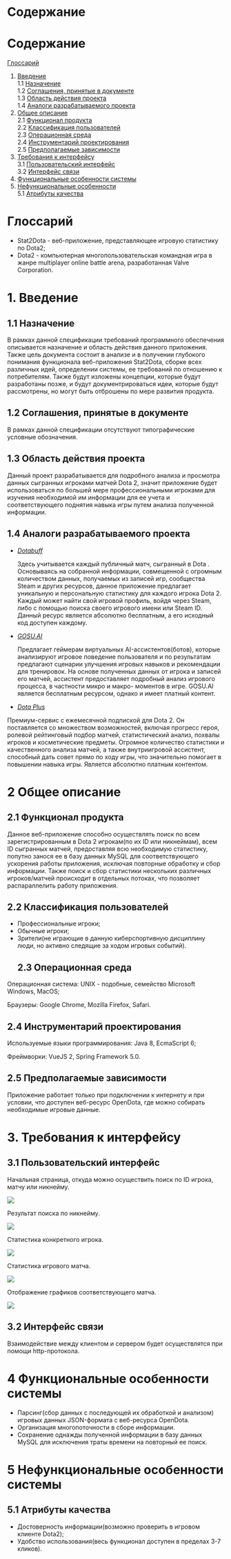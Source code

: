 # Содержание 
# Содержание
[Глоссарий](#Глоссарий)  
1. [Введение](#1Введение)  
1.1 [Назначение](#11-Назначение)  
1.2 [Соглашения, принятые в документе](#12-Соглашения-принятые-в-документе)  
1.3 [Область действия проекта](#13-Область-действия-проекта)  
1.4 [Аналоги разрабатываемого проекта](#14-Аналоги-разрабатываемого-проекта)  
2. [Общее описание](#2-Общее-описание)  
2.1 [Функционал продукта](#22-Функционал-продукта)  
2.2 [Классификация пользователей](#23-Классификация-пользователей)    
2.3 [Операционная среда](#24-Операционная-среда)  
2.4 [Инструментарий проектирования](#25-Инструментарий-проектирования)  
2.5 [Предполагаемые зависимости](#26-Предполагаемые-зависимости)  
3. [Требования к интерфейсу](#3-Требования-к-интерфейсу)  
3.1 [Пользовательский интерфейс](#31-Пользовательский-интерфейс)  
3.2 [Интерфейс связи](#33-Интерфейс-связи)  
4. [Функциональные особенности системы](#4-Функциональные-особенности-системы)  
5. [Нефункциональные особенности](#5-Нефункциональные-особенности)  
5.1 [Атрибуты качества](#52-Атрибуты-качества)  

# Глоссарий 
 - Stat2Dota - веб-приложение, представляющее игровую статистику по Dota2;
 - Dota2 - компьютерная многопользовательская командная игра в жанре multiplayer online battle arena, разработанная Valve Corporation. 
# 1. Введение 
   ## 1.1 Назначение
   В рамках данной спецификации требований программного обеспечения описывается назначение и область действия данного приложения. Также     цель документа состоит в анализе и в получении глубокого понимания функционала веб-приложения Stat2Dota, сборке всех различных идей,
    определении системы, ее требований по отношению к потребителям. Также будут изложены концепции, которые будут разработаны позже, и         будут документрироваться идеи, которые будут рассмотрены, но могут быть отброшены по мере развития продукта.
   ##  1.2 Соглашения, принятые в документе
   В рамках данной спецификации отсутствуют типографические условные обозначения.
   ##  1.3 Область действия проекта
   Данный проект разрабатывается для подробного анализа и просмотра данных сыгранных игроками матчей Dota 2, значит приложение будет          использоваться по большей мере профессиональными  игроками для изучения необходимой им информации для ее учета и соответствующего          поднятия навыка игры путем анализа полученной информации. 
   ##  1.4 Аналоги разрабатываемого проекта 
   - *[Dotabuff](https://www.dotabuff.com/)*
   
     Здесь учитывается каждый публичный матч, сыгранный в Dota . Основываясь на собранной информации, совмещенной с огромным количеством        данных, получаемых из записей игр, сообщества Steam и других ресурcов, данное приложение предлагает уникальную и персональную            статистику для каждого игрока Dota 2. Каждый может найти свой игровой профиль, войдя через Steam, либо с помощью поиска своего            игрового имени или Steam ID. Данный ресурс является абсолютно бесплатным, а его исходный код доступен каждому.
   - *[GOSU.AI](https://gosu.ai/)*
   
     Предлагает геймерам виртуальных AI-ассистентов(ботов), которые анализируют игровое поведение пользователя и по результатам предлагают      сценарии улучшения игровых навыков и рекомендации для тренировок. На основе полученных данных от игрока и записей его матчей,              ассистент предоставляет подробный анализ игрового процесса, в частности микро и макро- моментов в игре. GOSU.AI является бесплатным        ресурсом, однако и имеет платный контент.
   -  *[Dota Plus](https://play.overwolf.com/dotaplus/)*
   
   Премиум-сервис с ежемесячной подпиской для Dota 2. Он поставляется со множеством возможностей, включая прогресс героя, ролевой            рейтинговый подбор матчей, статистический анализ, похвалы игроков и косметические предметы. Огромное количество статистики и              качественного анализа матчей, а также внутриигровой ассистент, способный дать совет прямо по ходу игры, что значительно помогает в        повышении навыка игры. Является абсолютно платным контентом.
 # 2 Общее описание
   ## 2.1 Функционал продукта
  Данное веб-приложение способно осуществлять поиск по всем зарегистрированным в Dota 2 игрокам(по их ID или никнеймам), всем ID сыгранных матчей, предоставляя всю необходимую статистику, попутно занося ее в базу данных MySQL для соответствующего ускорения работы приложения, исключая повторные обработку и сбор информации. Также поиск и сбор статистики нескольких различных игроков/матчей происходит в отдельных потоках, что позволяет распараллелить работу приложения.
   ## 2.2 Классификация пользователей
- Профессиональные игроки;
- Обычные игроки;
- Зрители(не играющие в данную киберспортивную дисциплину люди, но активно следящие за ходом игровых событий).
  ## 2.3 Операционная среда
Операционная система: UNIX - подобные, семейство Microsoft Windows, MacOS;

Браузеры: Google Chrome, Mozilla Firefox, Safari.
  ## 2.4 Инструментарий проектирования 
Используемые языки программирования: Java 8, EcmaScript 6;

Фреймворки: VueJS 2, Spring Framework 5.0.
  ## 2.5 Предполагаемые зависимости
  Приложение работает только при подключении к интернету и при условии, что доступен веб-ресурс OpenDota, где можно собирать необходимые игровые данные.
 # 3. Требования к интерфейсу
  ## 3.1 Пользовательский интерфейс
  
  Начальная страница, откуда можно осуществить поиск по ID игрока, матчу или никнейму.
  
  ![](https://github.com/ParkhomenkoArtyom750504/Dotabuff/blob/master/Mockups/Start%20page.png)
  
  Результат поиска по никнейму.
  
  ![](https://github.com/ParkhomenkoArtyom750504/Dotabuff/blob/master/Mockups/Search%20by%20nickname%20result%20page.PNG)
  
  Статистика конкретного игрока.
  
  ![](https://github.com/ParkhomenkoArtyom750504/Dotabuff/blob/master/Mockups/Player%20statistics%20page.png)
  
  Статистика игрового матча.
  
  ![](https://github.com/ParkhomenkoArtyom750504/Dotabuff/blob/master/Mockups/Match%20statistics%20page.PNG)
  
  Отображение графиков соответствующего матча.
  
  ![](https://github.com/ParkhomenkoArtyom750504/Dotabuff/blob/master/Mockups/Graphs%20page.PNG)
  ## 3.2 Интерфейс связи
  Взаимодействие между клиентом и сервером будет осуществлятся при помощи http-протокола.
  # 4 Функциональные особенности системы
  - Парсинг(сбор данных с последующей их обработкой и анализом) игровых данных JSON-формата с веб-ресурса OpenDota.
  - Организация многопоточности в сборе информации.  
  - Сохранение  однажды полученной  информации в базу данных MySQL для исключения траты времени на повторный ее поиск. 
  # 5 Нефункциональные особенности системы
  ## 5.1 Атрибуты качества
  - Достоверность информации(возможно проверить в игровом клиенте Dota2);
  - Удобство использования(весь функционал доступен в пределах 3-7 кликов).
  
  
 




